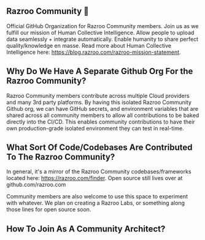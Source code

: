 ## Razroo Community 👋

Official GitHub Organization for Razroo Community members. Join us as we fulfill our mission of Human Collective Intelligence. Allow people to upload data seamlessly + integrate automatically. Enable humanity to share perfect quality/knowledge en masse. Read more about Human Collective Intelligence here: https://blog.razroo.com/razroo-mission-statement.  

## Why Do We Have A Separate Github Org For the Razroo Community?

Razroo Community members contribute across multiple Cloud providers and many 3rd party platforms. By having this isolated Razroo Community Github org, we can have GitHub secrets, and environment variables that are shared across all community members to allow all contributions to be baked directly into the CI/CD. This enables community contributions to have their own production-grade isolated environment they can test in real-time. 

## What Sort Of Code/Codebases Are Contributed To The Razroo Community? 

In general, it's a mirror of the Razroo Community codebases/frameworks located here: https://razroo.com/finder. Open source still lives over at github.com/razroo.com

Community members are also welcome to use this space to experiment with whatever. We plan on creating a Razroo Labs, or something along those lines for open source soon.

## How To Join As A Community Architect? 

